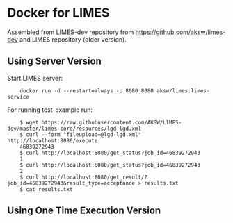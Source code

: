 # Docker for LIMES

Assembled from LIMES-dev repository from https://github.com/aksw/limes-dev and LIMES repository (older version).

## Using Server Version
Start LIMES server:
```
    docker run -d --restart=always -p 8080:8080 aksw/limes:limes-service
```

For running test-example run:
```
    $ wget https://raw.githubusercontent.com/AKSW/LIMES-dev/master/limes-core/resources/lgd-lgd.xml
    $ curl --form "fileupload=@lgd-lgd.xml" http://localhost:8080/execute
    46839272943
    $ curl http://localhost:8080/get_status?job_id=46839272943
    1
    $ curl http://localhost:8080/get_status?job_id=46839272943
    2
    $ curl http://localhost:8080/get_result/?job_id=46839272943&result_type=acceptance > results.txt
    $ cat results.txt
```

## Using One Time Execution Version

